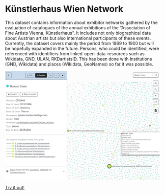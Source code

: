 # Künstlerhaus Wien Network
 This dataset contains information about exhibitor networks gathered by the evaluation of catalogues of the annual exhibitions of the “Association of Fine Artists Vienna, Künstlerhaus”. It includes not only biographical data about Austrian artists but also international participants of these events. Currently, the dataset covers mainly the period from 1869 to 1900 but will be hopefully expanded in the future. Persons, who could be identified, were referenced with identifiers from linked-open-data-resources such as Wikidata, GND, ULAN, RKDartistsID. This has been done with Institutions (GND, Wikidata) and places (Wikidata, GeoNames) so far it was possible.

![image of network node](https://github.com/m-kaiser/Kuenstlerhaus-Wien-Network/blob/694d4c3e5e428131c8ed6174b95470f18bfa13fc/Graph%20File/kuenstlerhaus_wien_network_image1.png)

[Try it out!](https://ouestware.gitlab.io/retina/beta/#/graph/?url=https%3A%2F%2Fgist.githubusercontent.com%2Fm-kaiser%2F84b61d661c3e356936732ec97774ccbc%2Fraw%2F5393d9c32383d5399f4019b0cc1d050614441718%2Fkuenstlerhaus_network_fin.gexf&ca[]=g&ca[]=t&ca[]=i-s&ca[]=o-s&ca[]=de-s&fa[]=pd&fa[]=pb&fa[]=de-n&fa[]=dad&fa[]=dab&st[]=t&st[]=g&st[]=pb&st[]=dab&st[]=pd&st[]=dad&st[]=wd&st[]=wp&ec=o)